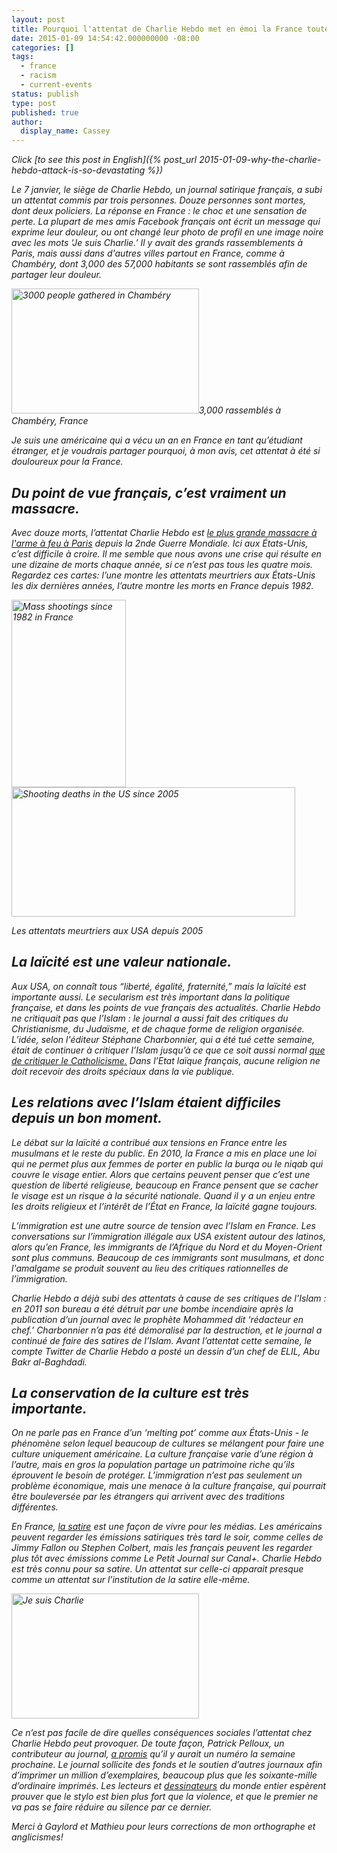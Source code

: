 ```yaml
---
layout: post
title: Pourquoi l'attentat de Charlie Hebdo met en émoi la France toute entière
date: 2015-01-09 14:54:42.000000000 -08:00
categories: []
tags: 
  - france
  - racism
  - current-events
status: publish
type: post
published: true
author:
  display_name: Cassey
---
```

<em>Click [to see this post in English]({% post_url 2015-01-09-why-the-charlie-hebdo-attack-is-so-devastating %})

Le 7 janvier, le siège de Charlie Hebdo, un journal satirique français, a subi un attentat commis par trois personnes. Douze personnes sont mortes, dont deux policiers. La réponse en France : le choc et une sensation de perte. La plupart de mes amis Facebook français ont écrit un message qui exprime leur douleur, ou ont changé leur photo de profil en une image noire avec les mots ‘Je suis Charlie.’ Il y avait des grands rassemblements à Paris, mais aussi dans d'autres villes partout en France, comme à Chambéry, dont 3,000 des 57,000 habitants se sont rassemblés afin de partager leur douleur.

<div class="image-and-label">
  <a href="{{ site.image_url }}/2015-01-09-chambery-plus-grande.jpg{{site.image_postfix}}"><img src="{{ site.image_url }}/2015-01-09-chambery-plus-grande.jpg{{site.image_postfix}}" alt="3000 people gathered in Chambéry" width="300" height="200" /></a>3,000 rassemblés à Chambéry, France
</div>


Je suis une américaine qui a vécu un an en France en tant qu’étudiant étranger, et je voudrais partager pourquoi, à mon avis, cet attentat à été si douloureux pour la France.

## Du point de vue français, c’est vraiment un massacre.

Avec douze morts, l’attentat Charlie Hebdo est <a href="http://www.liberation.fr/politiques/2015/01/07/l-attentat-le-plus-meurtrier-a-paris_1175401" target="_blank">le plus grande massacre à l'arme à feu à Paris</a> depuis la 2nde Guerre Mondiale. Ici aux États-Unis, c’est difficile à croire. Il me semble que nous avons une crise qui résulte en une dizaine de morts chaque année, si ce n’est pas tous les quatre mois. Regardez ces cartes: l’une montre les attentats meurtriers aux États-Unis les dix dernières années, l’autre montre les morts en France depuis 1982. 

<div class="two-image-grid">
  <div class="flex-center">
    <a href="http://www.liberation.fr/politiques/2015/01/07/l-attentat-le-plus-meurtrier-a-paris_1175401"><img class="center-block" src="{{ site.image_url }}/2015-01-09-liberation-attentats.png{{site.image_postfix }}" alt="Mass shootings since 1982 in France" width="183" height="300" /></a>
  </div>
  <div class="image-and-label">
    <a href="http://www.thedailybeast.com/articles/2012/07/24/interactive-map-the-us-shooting-epidemic.html"><img class="center-block" src="{{ site.image_url }}/2015-01-09-us-map.png{{ site.image_postfix }}" alt="Shooting deaths in the US since 2005" width="454" height="207" /></a>  
    <p>Les attentats meurtriers aux USA depuis 2005</p>
  </div>
</div>

## La laïcité est une valeur nationale.

Aux USA, on connaît tous “liberté, égalité, fraternité,” mais la laïcité est importante aussi. Le <i>secularism</i> est très important dans la politique française, et dans les points de vue français des actualités. Charlie Hebdo ne critiquait pas que l’Islam : le journal a aussi fait des critiques du Christianisme, du Judaïsme, et de chaque forme de religion organisée. L’idée, selon l'éditeur Stéphane Charbonnier, qui a été tué cette semaine, était de continuer à critiquer l’Islam jusqu’à ce que ce soit aussi normal <a title="aussi normal que de critiquer le Catholicisme" href="http://www.newyorker.com/news/news-desk/the-charlie-hebdo-affair-laughing-at-blasphemy" target="_blank">que de critiquer le Catholicisme.</a> Dans l’Etat laïque français, aucune religion ne doit recevoir des droits spéciaux dans la vie publique.

## Les relations avec l’Islam étaient difficiles depuis un bon moment.

Le débat sur la laïcité a contribué aux tensions en France entre les musulmans et le reste du public. En 2010, la France a mis en place une loi qui ne permet plus aux femmes de porter en public la burqa ou le niqab qui couvre le visage entier. Alors que certains peuvent penser que c’est une question de liberté religieuse, beaucoup en France pensent que se cacher le visage est un risque à la sécurité nationale. Quand il y a un enjeu entre les droits religieux et l’intérêt de l’État en France, la laïcité gagne toujours.

L’immigration est une autre source de tension avec l’Islam en France. Les conversations sur l’immigration illégale aux USA existent autour des latinos, alors qu’en France, les immigrants de l’Afrique du Nord et du Moyen-Orient sont plus communs. Beaucoup de ces immigrants sont musulmans, et donc l'amalgame se produit souvent au lieu des critiques rationnelles de l’immigration.  

Charlie Hebdo a déjà subi des attentats à cause de ses critiques de l’Islam : en 2011 son bureau a été détruit par une bombe incendiaire après la publication d’un journal avec le prophète Mohammed dit ‘rédacteur en chef.’ Charbonnier n’a pas été démoralisé par la destruction, et le journal a continué de faire des satires de l’Islam. Avant l’attentat cette semaine, le compte Twitter de Charlie Hebdo a posté un dessin d’un chef de ELIL, Abu Bakr al-Baghdadi. 

## La conservation de la culture est très importante.

On ne parle pas en France d’un ‘melting pot’ comme aux États-Unis - le phénomène selon lequel beaucoup de cultures se mélangent pour faire une culture uniquement américaine. La culture française varie d’une région à l’autre, mais en gros la population partage un patrimoine riche qu’ils éprouvent le besoin de protéger. L’immigration n’est pas seulement un problème économique, mais une menace à la culture française, qui pourrait être bouleversée par les étrangers qui arrivent avec des traditions différentes.  

En France, <a href="http://www.economist.com/node/17632947" target="_blank">la satire</a> est une façon de vivre pour les médias. Les américains peuvent regarder les émissions satiriques très tard le soir, comme celles de Jimmy Fallon ou Stephen Colbert, mais les français peuvent les regarder plus tôt avec émissions comme Le Petit Journal sur Canal+. Charlie Hebdo est très connu pour sa satire. Un attentat sur celle-ci apparait presque comme un attentat sur l’institution de la satire elle-même. 

<div class="flex-center">
  <a href="{{site.image_url}}2015-01-09-je-suis-charlie.jpg{{ site.image_postfix }}"><img class="center-block" src="{{site.image_url}}/2015-01-09-je-suis-charlie.jpg{{ site.image_postfix }}" alt="Je suis Charlie" width="300" height="200" /></a>
</div>

Ce n’est pas facile de dire quelles conséquences sociales l’attentat chez Charlie Hebdo peut provoquer. De toute façon, Patrick Pelloux, un contributeur au journal, <a href="http://www.bbc.com/news/entertainment-arts-30724863" target="_blank">a promis</a> qu’il y aurait un numéro la semaine prochaine. Le journal sollicite des fonds et le soutien d’autres journaux afin d’imprimer un million d’exemplaires, beaucoup plus que les soixante-mille d’ordinaire imprimés. Les lecteurs et <a href="http://www.vox.com/2015/1/7/7508387/cartoonists-respond-charlie-hebdo" target="_blank">dessinateurs</a> du monde entier espèrent prouver que le stylo est bien plus fort que la violence, et que le premier ne va pas se faire réduire au silence par ce dernier.



<em>Merci à Gaylord et Mathieu pour leurs corrections de mon orthographe et anglicismes! </em>
